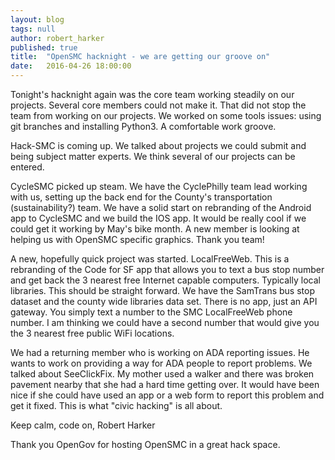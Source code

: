 ```yaml
---
layout: blog
tags: null
author: robert_harker
published: true
title:  "OpenSMC hacknight - we are getting our groove on"
date:   2016-04-26 18:00:00
---
```


Tonight's hacknight again was the core team working steadily on our projects.  Several core members could not make it.  That did not stop the team from working on our projects.  We worked on some tools issues: using git branches and installing Python3.  A comfortable work groove.

Hack-SMC is coming up.  We talked about projects we could submit and being subject matter experts.  We think several of our projects can be entered.

CycleSMC picked up steam.  We have the CyclePhilly team lead working with us, setting up the back end for the County's transportation (sustainability?) team.  We have a solid start on rebranding of the Android app to CycleSMC and we build the IOS app.  It would be really cool if we could get it working by May's bike month.  A new member is looking at helping us with OpenSMC specific graphics.  Thank you team!

A new, hopefully quick project was started.  LocalFreeWeb.  This is a rebranding of the Code for SF app that allows you to text a bus stop number and get back the 3 nearest free Internet capable computers.  Typically local libraries.  This should be straight forward.  We have the SamTrans bus stop dataset and the county wide libraries data set.  There is no app, just an API gateway.  You simply text a number to the SMC LocalFreeWeb phone number.  I am thinking we could have a second number that would give you the 3 nearest free public WiFi locations.

We had a returning member who is working on ADA reporting issues.  He wants to work on providing a way for ADA people to report problems.  We talked about SeeClickFix.  My mother used a walker and there was broken pavement nearby that she had a hard time getting over.  It would have been nice if she could have used an app or a web form to report this problem and get it fixed.  This is what "civic hacking" is all about.

Keep calm, code on,
Robert Harker

Thank you OpenGov for hosting OpenSMC in a great hack space.
